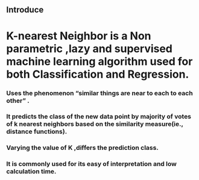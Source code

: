 ## Introduce
# K-nearest Neighbor is a Non parametric ,lazy and supervised machine learning algorithm used for both Classification and Regression.
### Uses the phenomenon “similar things are near to each to each other” .
### It predicts the class of the new data point by majority of votes of k nearest neighbors based on the similarity measure(ie., distance functions).
### Varying the value of K ,differs the prediction class.
### It is commonly used for its easy of interpretation and low calculation time.
